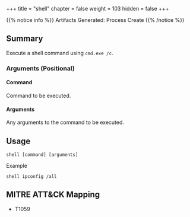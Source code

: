 +++
title = "shell"
chapter = false
weight = 103
hidden = false
+++

{{% notice info %}}
Artifacts Generated: Process Create
{{% /notice %}}

## Summary
Execute a shell command using `cmd.exe /c`.

### Arguments (Positional)
#### Command
Command to be executed.

#### Arguments
Any arguments to the command to be executed.

## Usage
```
shell [command] [arguments]
```

Example
```
shell ipconfig /all
```

## MITRE ATT&CK Mapping

- T1059